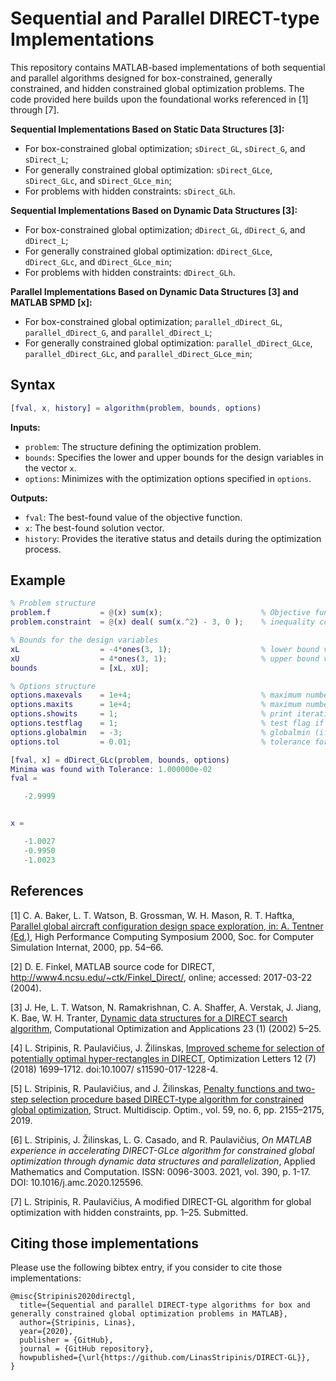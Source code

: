 # Sequential and Parallel DIRECT-type Implementations

This repository contains MATLAB-based implementations of both sequential and parallel algorithms designed for box-constrained, generally constrained, and hidden constrained global optimization problems. The code provided here builds upon the foundational works referenced in [1] through [7].

**Sequential Implementations Based on Static Data Structures [3]:**

- For box-constrained global optimization; `sDirect_GL`, `sDirect_G`, and `sDirect_L`;
- For generally constrained global optimization: `sDirect_GLce`, `sDirect_GLc`, and `sDirect_GLce_min`;
- For problems with hidden constraints: `sDirect_GLh`.

**Sequential Implementations Based on Dynamic Data Structures [3]:**

- For box-constrained global optimization; `dDirect_GL`, `dDirect_G`, and `dDirect_L`;
- For generally constrained global optimization: `dDirect_GLce`, `dDirect_GLc`, and `dDirect_GLce_min`;
- For problems with hidden constraints: `dDirect_GLh`.

**Parallel Implementations Based on Dynamic Data Structures [3] and MATLAB SPMD [x]:**

- For box-constrained global optimization; `parallel_dDirect_GL`, `parallel_dDirect_G`, and `parallel_dDirect_L`;
- For generally constrained global optimization: `parallel_dDirect_GLce`, `parallel_dDirect_GLc`, and `parallel_dDirect_GLce_min`;

## Syntax

```matlab 
[fval, x, history] = algorithm(problem, bounds, options)
```

**Inputs:**

- `problem`: The structure defining the optimization problem.
- `bounds`: Specifies the lower and upper bounds for the design variables in the vector `x`.
- `options`: Minimizes with the optimization options specified in `options`.

**Outputs:**

- `fval`: The best-found value of the objective function.
- `x`: The best-found solution vector.
- `history`: Provides the iterative status and details during the optimization process.

## Example

```matlab
% Problem structure
problem.f 			= @(x) sum(x); 						% Objective function f(x)
problem.constraint 	= @(x) deal( sum(x.^2) - 3, 0 );	% inequality constraint function g(x) <= 0

% Bounds for the design variables
xL 					= -4*ones(3, 1); 					% lower bound vector
xU 					= 4*ones(3, 1);						% upper bound vector
bounds 				= [xL, xU];

% Options structure
options.maxevals 	= 1e+4;								% maximum number of function evaluations
options.maxits 		= 1e+4;								% maximum number of algorithm iterations
options.showits 	= 1;								% print iteration status
options.testflag 	= 1;								% test flag if global minima is known
options.globalmin 	= -3;								% globalmin (if known)
options.tol 		= 0.01;								% tolerance for termination if testflag = 1

[fval, x] = dDirect_GLc(problem, bounds, options)
Minima was found with Tolerance: 1.000000e-02
fval =

   -2.9999


x =

   -1.0027
   -0.9950
   -1.0023
```



## References

[1] C. A. Baker, L. T. Watson, B. Grossman, W. H. Mason, R. T. Haftka, [Parallel global aircraft configuration design space exploration, in: A. Tentner (Ed.)](https://www.semanticscholar.org/paper/Parallel-Global-Aircraft-Configuration-Design-Space-Baker-Watson/2ca51b579b927476a21a4a751ef2ca8792f8944a), High Performance Computing Symposium 2000, Soc. for Computer Simulation Internat, 2000, pp. 54–66. <a name="1">
</a>

[2] D. E. Finkel, MATLAB source code for DIRECT, http://www4.ncsu.edu/~ctk/Finkel_Direct/, online; accessed: 2017-03-22 (2004).

[3] J. He, L. T. Watson, N. Ramakrishnan, C. A. Shaffer, A. Verstak, J. Jiang, K. Bae, W. H. Tranter, [Dynamic data structures for a DIRECT search algorithm](https://link.springer.com/article/10.1023/A:1019992822938), Computational Optimization and Applications 23 (1) (2002) 5–25. 

[4] L. Stripinis, R. Paulavičius, J. Žilinskas, [Improved scheme for selection of potentially optimal hyper-rectangles in DIRECT](https://link.springer.com/article/10.1007/s11590-017-1228-4), Optimization Letters 12 (7) (2018) 1699–1712. doi:10.1007/ s11590-017-1228-4. <a name="2">
</a>

[5] L. Stripinis, R. Paulavičius, and J. Žilinskas, [Penalty functions and two-step selection procedure based DIRECT-type algorithm for constrained global optimization](http://link.springer.com/10.1007/s00158-018-2181-2), Struct. Multidiscip. Optim., vol. 59, no. 6, pp. 2155–2175, 2019. <a name="3">
</a>

[6] L. Stripinis, J. Žilinskas, L. G. Casado, and R. Paulavičius, *On MATLAB experience in accelerating DIRECT-GLce algorithm for constrained global optimization through dynamic data structures and parallelization*, Applied Mathematics and Computation. ISSN: 0096-3003. 2021, vol. 390, p. 1-17. DOI: 10.1016/j.amc.2020.125596. <a name="4">
</a>

[7] L. Stripinis, R. Paulavičius, A modified DIRECT-GL algorithm for global optimization with hidden constraints, pp. 1–25. Submitted. <a name="5">
</a>

## Citing those implementations

Please use the following bibtex entry, if you consider to cite those implementations:

```
@misc{Stripinis2020directgl,
  title={Sequential and parallel DIRECT-type algorithms for box and generally constrained global optimization problems in MATLAB},
  author={Stripinis, Linas},
  year={2020},
  publisher = {GitHub},
  journal = {GitHub repository},
  howpublished={\url{https://github.com/LinasStripinis/DIRECT-GL}},
}
```
